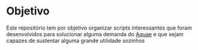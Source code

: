 # Objetivo

Este repositório tem por objetivo organizar scripts interessantes que foram desenvolvidos para solucionar alguma demanda do [Aquae](https://github.com/SamuelNoB/Aquae) e que sejam capazes de sustentar alguma grande utilidade sozinhos
